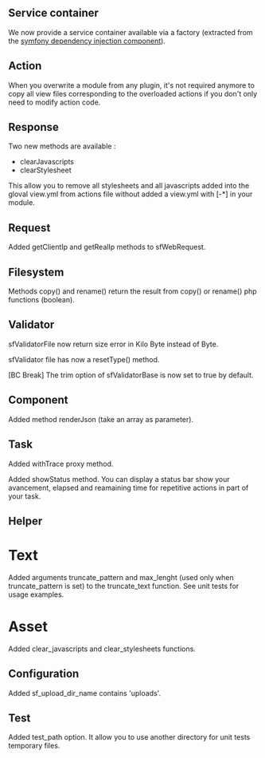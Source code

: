 Service container
-----------------

We now provide a service container available via a factory (extracted from the [symfony dependency injection component](http://components.symfony-project.org/dependency-injection/)).

Action
------

When you overwrite a module from any plugin, it's not required anymore to copy all view files corresponding to the overloaded actions if you don't only need to modify action code.

Response
--------

Two new methods are available :

* clearJavascripts
* clearStylesheet

This allow you to remove all stylesheets and all javascripts added into the gloval view.yml from actions file without added a view.yml with [-*] in your module.

Request
-------

Added getClientIp and getRealIp methods to sfWebRequest.

Filesystem
----------

Methods copy() and rename() return the result from copy() or rename() php functions (boolean).

Validator
---------

sfValidatorFile now return size error in Kilo Byte instead of Byte.

sfValidator file has now a resetType() method.

[BC Break] The trim option of sfValidatorBase is now set to true by default.

Component
---------

Added method renderJson (take an array as parameter).

Task
----

Added withTrace proxy method.

Added showStatus method. You can display a status bar show your avancement, elapsed and reamaining time for repetitive actions in part of your task.

Helper
------

Text
====

Added arguments truncate_pattern and max_lenght (used only when truncate_pattern is set) to the truncate_text function.
See unit tests for usage examples.

Asset
=====

Added clear_javascripts and clear_stylesheets functions.

Configuration
-------------

Added sf_upload_dir_name contains 'uploads'.

Test
----

Added test_path option. It allow you to use another directory for unit tests temporary files.
